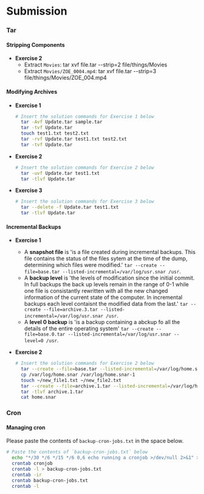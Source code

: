 # Submission

### Tar
#### Stripping Components
- **Exercise 2**
  - Extract `Movies`: tar xvf file.tar --strip=2 file/things/Movies
  - Extract `Movies/ZOE_0004.mp4`: tar xvf file.tar --strip=3 file/things/Movies/ZOE_004.mp4

#### Modifying Archives
- **Exercise 1**

  ```bash
  # Insert the solution commands for Exercise 1 below
    tar -Avf Update.tar sample.tar
    tar -tvf Update.tar
    touch test1.txt test2.txt
    tar -rvf Update.tar test1.txt test2.txt
    tar -tvf Update.tar
  ```

- **Exercise 2**

  ```bash
  # Insert the solution commands for Exercise 2 below
    tar -uvf Update.tar test1.txt
    tar -tlvf Update.tar
  ```

- **Exercise 3**

  ```bash
  # Insert the solution commands for Exercise 3 below
    tar --delete -f Update.tar test1.txt
    tar -tlvf Update.tar
  ```

#### Incremental Backups
- **Exercise 1**
  - A **snapshot file** is 'is a file created during incremental backups. This file contains the 
status of the files sytem at the time of the dump, determining which files were modified.'
	`tar --create --file=base.tar --listed-incremental=/var/log/usr.snar /usr`.
  - A **backup level** is 'the levels of modification since the initial commit. In full backups 
the back up levels remain in the range of 0-1 while one file is consistantly rewritten with all 
the new changed information of the current state of the computer. In incremental backups each 
level contaisnt the modified data from the last.'
	`tar --create --file=archive.3.tar --listed-incremental=/var/log/usr.snar /usr`.
  - A **level 0 backup** is 'is a backup containing a abckup fo all the details of the entire 
operating system'
	`tar --create --file=base.0.tar --listed-incremental=/var/log/usr.snar --level=0 /usr`.

- **Exercise 2**

  ```bash
  # Insert the solution commands for Exercise 2 below
    tar --create --file=base.tar --listed-incremental=/var/log/home.snar --level=0 /usr
    cp /var/log/home.snar /var/log/home.snar-1
    touch ~/new_file1.txt ~/new_file2.txt
    tar --create --file=archive.1.tar --listed-incremental=/var/log/home.snar-1 /usr
    tar -tlvf archive.1.tar
    cat home.snar
  ```

### Cron
#### Managing cron
Please paste the contents of `backup-cron-jobs.txt` in the space below.

  ```bash
  # Paste the contents of `backup-cron-jobs.txt` below
    echo "*/30 */6 */15 */6 0,6 echo running a cronjob >/dev/null 2>&1" >cronjob
    crontab cronjob
    crontab -l > backup-cron-jobs.txt
    crontab -ir 
    crontab backup-cron-jobs.txt
    crontab -l
  ```
